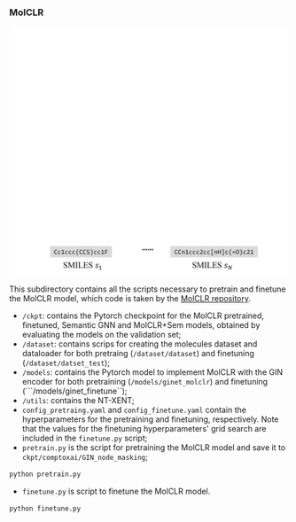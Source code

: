 ### MolCLR

![Diagram](figs/MolCLR.gif?raw=true)

This subdirectory contains all the scripts necessary to pretrain and finetune the MolCLR model, which code is taken by the [MolCLR repository](https://github.com/yuyangw/MolCLR/tree/master).

- ```/ckpt```: contains the Pytorch checkpoint for the MolCLR pretrained, finetuned, Semantic GNN and MolCLR+Sem models, obtained by evaluating the models on the validation set;
- ```/dataset```: contains scrips for creating the molecules dataset and dataloader for both pretraing (```/dataset/dataset```) and finetuning (```/dataset/datset_test```);
- ```/models```: contains the Pytorch model to implement MolCLR with the GIN encoder for both pretraining (```/models/ginet_molclr```) and finetuning (```/models/ginet_finetune``);
- ```/utils```: contains the NT-XENT;
- ```config_pretraing.yaml``` and ```config_finetune.yaml``` contain the hyperparameters for the pretraining and finetuning, respectively. Note that the values for the finetuning hyperparameters' grid search are included in the ```finetune.py``` script;
- ```pretrain.py``` is the script for pretraining the MolCLR model and save it to ```ckpt/comptoxai/GIN_node_masking```;
```python
python pretrain.py
``` 
- ```finetune.py``` is script to finetune the MolCLR model.
```python
python finetune.py
``` 
